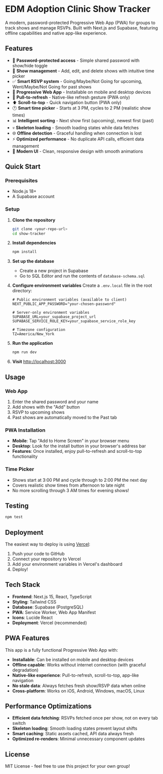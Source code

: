 # EDM Adoption Clinic Show Tracker

A modern, password-protected Progressive Web App (PWA) for groups to track shows and manage RSVPs. Built with Next.js and Supabase, featuring offline capabilities and native app-like experience.

## Features

- 🔐 **Password-protected access** - Simple shared password with show/hide toggle
- 📅 **Show management** - Add, edit, and delete shows with intuitive time picker
- ✅ **Smart RSVP system** - Going/Maybe/Not Going for upcoming, Went/Maybe/Not Going for past shows
- 📱 **Progressive Web App** - Installable on mobile and desktop devices
- 🔄 **Pull-to-refresh** - Native-like refresh gesture (PWA only)
- ⬆️ **Scroll-to-top** - Quick navigation button (PWA only)
- 🕐 **Smart time picker** - Starts at 3 PM, cycles to 2 PM (realistic show times)
- 📊 **Intelligent sorting** - Next show first (upcoming), newest first (past)
- 💀 **Skeleton loading** - Smooth loading states while data fetches
- 🌐 **Offline detection** - Graceful handling when connection is lost
- ⚡ **Optimized performance** - No duplicate API calls, efficient data management
- 🎨 **Modern UI** - Clean, responsive design with smooth animations

## Quick Start

### Prerequisites
- Node.js 18+
- A Supabase account

### Setup

1. **Clone the repository**
   ```bash
   git clone <your-repo-url>
   cd show-tracker
   ```

2. **Install dependencies**
   ```bash
   npm install
   ```

3. **Set up the database**
   - Create a new project in Supabase
   - Go to SQL Editor and run the contents of `database-schema.sql`

4. **Configure environment variables**
   Create a `.env.local` file in the root directory:
   ```env
   # Public environment variables (available to client)
   NEXT_PUBLIC_APP_PASSWORD="your-chosen-password"
   
   # Server-only environment variables
   SUPABASE_URL=your_supabase_project_url
   SUPABASE_SERVICE_ROLE_KEY=your_supabase_service_role_key
   
   # Timezone configuration
   TZ=America/New_York
   ```

5. **Run the application**
   ```bash
   npm run dev
   ```

6. **Visit** [http://localhost:3000](http://localhost:3000)

## Usage

### Web App
1. Enter the shared password and your name
2. Add shows with the "Add" button
3. RSVP to upcoming shows
4. Past shows are automatically moved to the Past tab

### PWA Installation
- **Mobile**: Tap "Add to Home Screen" in your browser menu
- **Desktop**: Look for the install button in your browser's address bar
- **Features**: Once installed, enjoy pull-to-refresh and scroll-to-top functionality

### Time Picker
- Shows start at 3:00 PM and cycle through to 2:00 PM the next day
- Covers realistic show times from afternoon to late night
- No more scrolling through 3 AM times for evening shows!

## Testing

```bash
npm test
```

## Deployment

The easiest way to deploy is using [Vercel](https://vercel.com/new):

1. Push your code to GitHub
2. Connect your repository to Vercel
3. Add your environment variables in Vercel's dashboard
4. Deploy!

## Tech Stack

- **Frontend**: Next.js 15, React, TypeScript
- **Styling**: Tailwind CSS
- **Database**: Supabase (PostgreSQL)
- **PWA**: Service Worker, Web App Manifest
- **Icons**: Lucide React
- **Deployment**: Vercel (recommended)

## PWA Features

This app is a fully functional Progressive Web App with:

- **Installable**: Can be installed on mobile and desktop devices
- **Offline capable**: Works without internet connection (with graceful degradation)
- **Native-like experience**: Pull-to-refresh, scroll-to-top, app-like navigation
- **No stale data**: Always fetches fresh show/RSVP data when online
- **Cross-platform**: Works on iOS, Android, Windows, macOS, Linux

## Performance Optimizations

- **Efficient data fetching**: RSVPs fetched once per show, not on every tab switch
- **Skeleton loading**: Smooth loading states prevent layout shifts
- **Smart caching**: Static assets cached, API data always fresh
- **Optimized re-renders**: Minimal unnecessary component updates

## License

MIT License - feel free to use this project for your own group!
